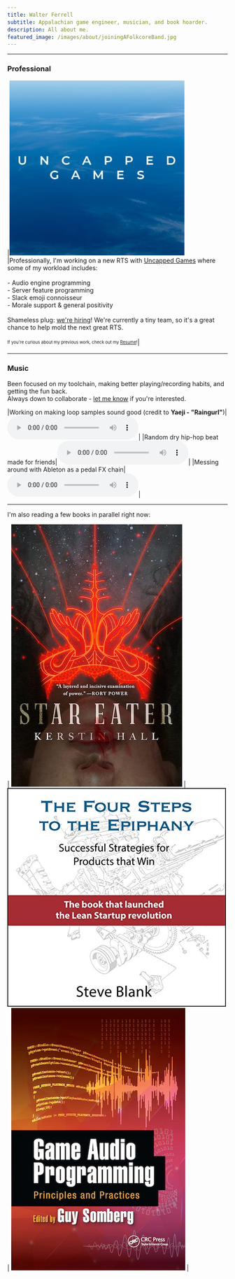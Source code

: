 ```yaml
---
title: Walter Ferrell
subtitle: Appalachian game engineer, musician, and book hoarder.
description: All about me.
featured_image: /images/about/joiningAFolkcoreBand.jpg
---
```

---
### Professional

|[![](/images/about/UncappedGames.jpeg)](https://www.uncappedgames.com/)|Professionally, I'm working on a new RTS with [Uncapped Games](https://www.uncappedgames.com/) where some of my workload includes:<br> <br> - Audio engine programming<br> - Server feature programming<br> - Slack emoji connoisseur <br> - Morale support & general positivity<br><br> Shameless plug: [we're hiring](https://careers.tencent.com/en-us/search.html?query=ci_407&keyword=uncapped)! We're currently a tiny team, so it's a great chance to help mold the next great RTS.<br><br><sub><sup>If you're curious about my previous work, check out my [Resume](https://drive.google.com/drive/folders/1LcUPLwgL7f9dlzfkljJz3Zcz-s89Z06o?usp=sharing)!</sup></sub>|


---

### Music
Been focused on my toolchain, making better playing/recording habits, and getting the fun back.
<br> 
Always down to collaborate - [let me know](/contact) if you're interested.

|Working on making loop samples sound good (credit to **Yaeji - "Raingurl"**)|<audio controls><source src="/audio/about/mix_1.mp3" type="audio/mpeg">Your browser doesn't support audio.</audio>|
|Random dry hip-hop beat made for friends|<audio controls><source src="/audio/about/randomBeat.mpeg" type="audio/mpeg">Your browser doesn't support audio.</audio>|
|Messing around with Ableton as a pedal FX chain|<audio controls><source src="/audio/about/ableton_as_a_pedal_clean.mp3" type="audio/mpeg">Your browser doesn't support audio.</audio>|

---

I'm also reading a few books in parallel right now:

| [![](/images/about/StarEater.jpeg)](https://www.google.com/books/edition/Star_Eater/fnRUEAAAQBAJ) | [![](/images/about/FourStepsToTheEpiphany.jpg)](https://www.google.com/books/edition/The_Four_Steps_to_the_Epiphany/7p_ODwAAQBAJ)  | [![](/images/about/GameAudioProgramming.jpeg)](https://www.google.com/books/edition/Game_Audio_Programming/6y2LDQAAQBAJ) |

